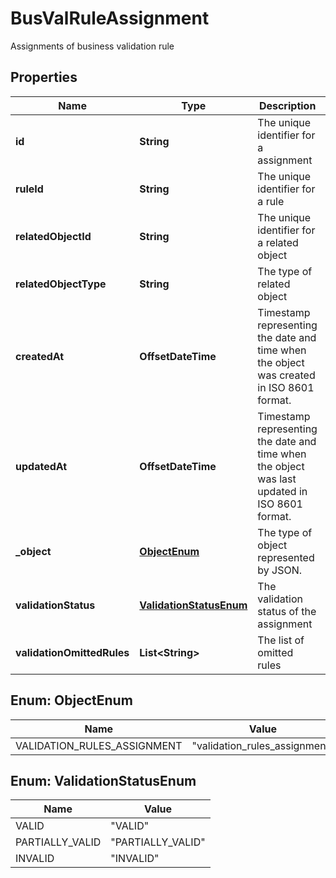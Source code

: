 

# BusValRuleAssignment

Assignments of business validation rule

## Properties

| Name | Type | Description | Notes |
|------------ | ------------- | ------------- | -------------|
|**id** | **String** | The unique identifier for a assignment |  |
|**ruleId** | **String** | The unique identifier for a rule |  |
|**relatedObjectId** | **String** | The unique identifier for a related object |  |
|**relatedObjectType** | **String** | The type of related object |  |
|**createdAt** | **OffsetDateTime** | Timestamp representing the date and time when the object was created in ISO 8601 format. |  [optional] |
|**updatedAt** | **OffsetDateTime** | Timestamp representing the date and time when the object was last updated in ISO 8601 format. |  [optional] |
|**_object** | [**ObjectEnum**](#ObjectEnum) | The type of object represented by JSON. |  |
|**validationStatus** | [**ValidationStatusEnum**](#ValidationStatusEnum) | The validation status of the assignment |  |
|**validationOmittedRules** | **List&lt;String&gt;** | The list of omitted rules |  |



## Enum: ObjectEnum

| Name | Value |
|---- | -----|
| VALIDATION_RULES_ASSIGNMENT | &quot;validation_rules_assignment&quot; |



## Enum: ValidationStatusEnum

| Name | Value |
|---- | -----|
| VALID | &quot;VALID&quot; |
| PARTIALLY_VALID | &quot;PARTIALLY_VALID&quot; |
| INVALID | &quot;INVALID&quot; |



